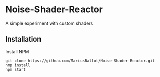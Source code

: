 # Noise-Shader-Reactor
A simple experiment with custom shaders

## Installation

Install NPM
```
git clone https://github.com/MariusBallot/Noise-Shader-Reactor.git
nmp install
npm start
```